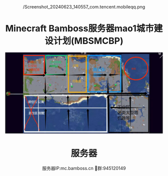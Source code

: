 <div align="center"><div align="center">
    <img width="75" src="">/Screenshot_20240623_140557_com.tencent.mobileqq.png</img>
</div>

<h1 align="center">Minecraft Bamboss服务器mao1城市建设计划(MBSMCBP)</h1>

<div align="center">


  ![awa](https://github.com/KKK7Sawa/KKK7Sawa.github.io/blob/main/1719120721539.jpg)
# 服务器
服务器IP:mc.bamboss.cn
🐧群:945120149
